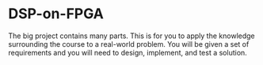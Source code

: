 # DSP-on-FPGA
The big project contains many parts. This is for you to apply the knowledge surrounding the course to a real-world problem. You will be given a set of requirements and you will need to design, implement, and test a solution.
